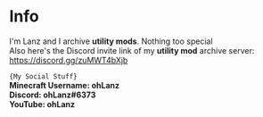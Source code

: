 # Info
I'm Lanz and I archive **utility mods**. Nothing too special<br>
Also here's the Discord invite link of my **utility mod** archive server: https://discord.gg/zuMWT4bXjb

``{My Social Stuff}``<br>
**Minecraft Username: ohLanz<br>
Discord: ohLanz#6373<br>
YouTube: ohLanz<br>**
